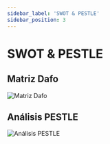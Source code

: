 ```yaml
---
sidebar_label: 'SWOT & PESTLE'
sidebar_position: 3
---
```


# SWOT & PESTLE

## Matriz Dafo

![Matriz Dafo](https://drive.google.com/file/d/1Bi95fwUdVKaQdTYOyBWgvt9dZQhjiw1E/view?usp=sharing)

## Análisis PESTLE

![Análisis PESTLE](https://drive.google.com/file/d/1Bi95fwUdVKaQdTYOyBWgvt9dZQhjiw1E/view?usp=sharing)